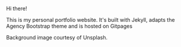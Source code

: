 Hi there!

This is my personal portfolio website. It's built with Jekyll, adapts the Agency Bootstrap theme and is hosted on Gitpages

Background image courtesy of Unsplash.




